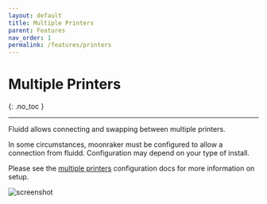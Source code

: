 ```yaml
---
layout: default
title: Multiple Printers
parent: Features
nav_order: 1
permalink: /features/printers
---
```


# Multiple Printers
{: .no_toc }

---

Fluidd allows connecting and swapping between multiple printers.

In some circumstances, moonraker must be configured to allow a connection from fluidd. Configuration may depend on your type of install.

Please see the [multiple printers](/configuration/multiple_printers) configuration docs for more information on setup.

![screenshot](/assets/images/printer-selection.png)
